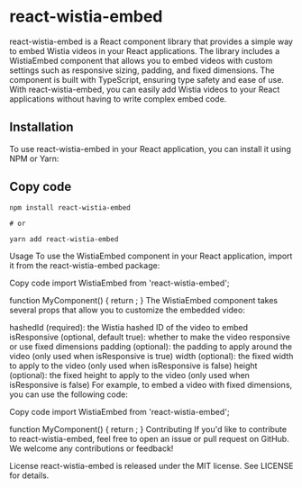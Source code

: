 # react-wistia-embed
react-wistia-embed is a React component library that provides a simple way to embed Wistia videos in your React applications. The library includes a WistiaEmbed component that allows you to embed videos with custom settings such as responsive sizing, padding, and fixed dimensions. The component is built with TypeScript, ensuring type safety and ease of use. With react-wistia-embed, you can easily add Wistia videos to your React applications without having to write complex embed code.

## Installation
To use react-wistia-embed in your React application, you can install it using NPM or Yarn:

## Copy code
```
npm install react-wistia-embed

# or

yarn add react-wistia-embed
```
Usage
To use the WistiaEmbed component in your React application, import it from the react-wistia-embed package:

Copy code
import WistiaEmbed from 'react-wistia-embed';

function MyComponent() {
  return <WistiaEmbed hashedId="s3lqfi0zn7" />;
}
The WistiaEmbed component takes several props that allow you to customize the embedded video:

hashedId (required): the Wistia hashed ID of the video to embed
isResponsive (optional, default true): whether to make the video responsive or use fixed dimensions
padding (optional): the padding to apply around the video (only used when isResponsive is true)
width (optional): the fixed width to apply to the video (only used when isResponsive is false)
height (optional): the fixed height to apply to the video (only used when isResponsive is false)
For example, to embed a video with fixed dimensions, you can use the following code:

Copy code
import WistiaEmbed from 'react-wistia-embed';

function MyComponent() {
  return <WistiaEmbed hashedId="s3lqfi0zn7" isResponsive={false} width={640} height={480} />;
}
Contributing
If you'd like to contribute to react-wistia-embed, feel free to open an issue or pull request on GitHub. We welcome any contributions or feedback!

License
react-wistia-embed is released under the MIT license. See LICENSE for details.

